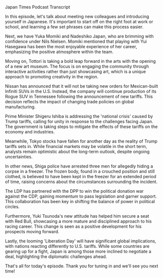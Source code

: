 
Japan Times Podcast Transcript

In this episode, let's talk about meeting new colleagues and introducing yourself in Japanese. It's important to start off on the right foot at work or school, and learning a few set phrases can make this process easier. 

Next, we have Yuka Momiki and Nadeshiko Japan, who are brimming with confidence under Nils Nielsen. Momiki mentioned that playing with Yui Hasegawa has been the most enjoyable experience of her career, emphasizing the positive atmosphere within the team.

Moving on, Tottori is taking a bold leap forward in the arts with the opening of a new art museum. The focus is on engaging the community through interactive activities rather than just showcasing art, which is a unique approach to promoting creativity in the region.

Nissan has announced that it will not be taking new orders for Mexican-built Infiniti SUVs in the U.S. Instead, the company will continue production of its Rogue SUV in Tennessee following the announcement of new tariffs. This decision reflects the impact of changing trade policies on global manufacturing.

Prime Minister Shigeru Ishiba is addressing the 'national crisis' caused by Trump tariffs, calling for unity in response to the challenges facing Japan. The government is taking steps to mitigate the effects of these tariffs on the economy and industries.

Meanwhile, Tokyo stocks have fallen for another day as the reality of Trump tariffs sets in. While financial markets may be volatile in the short term, analysts remain optimistic about the long-term outlook, despite ongoing uncertainties.

In other news, Shiga police have arrested three men for allegedly hiding a corpse in a freezer. The frozen body, found in a crouched position and still clothed, is believed to have been kept in the freezer for an extended period of time, raising concerns about the circumstances surrounding the incident.

The LDP has partnered with the DPP to win the political donation war against the CDP, gaining momentum to pass legislation and garner support. This collaboration has been key in shifting the balance of power in political circles.

Furthermore, Yuki Tsunoda's new attitude has helped him secure a seat with Red Bull, showcasing a more mature and disciplined approach to his racing career. This change is seen as a positive development for his prospects moving forward.

Lastly, the looming 'Liberation Day' will have significant global implications, with nations reacting differently to U.S. tariffs. While some countries are gearing up for a fight, Japan is among those more inclined to negotiate a deal, highlighting the diplomatic challenges ahead. 

That's all for today's episode. Thank you for tuning in and we'll see you next time!
